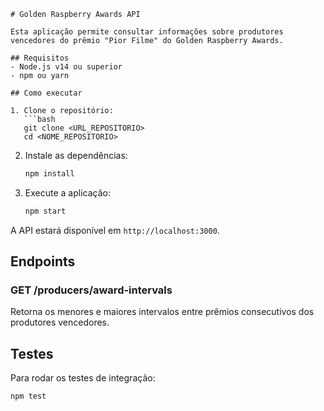 ````
# Golden Raspberry Awards API

Esta aplicação permite consultar informações sobre produtores vencedores do prêmio "Pior Filme" do Golden Raspberry Awards.

## Requisitos
- Node.js v14 ou superior
- npm ou yarn

## Como executar

1. Clone o repositório:
   ```bash
   git clone <URL_REPOSITORIO>
   cd <NOME_REPOSITORIO>
````

2. Instale as dependências:

   ```bash
   npm install
   ```

3. Execute a aplicação:
   ```bash
   npm start
   ```

A API estará disponível em `http://localhost:3000`.

## Endpoints

### GET /producers/award-intervals

Retorna os menores e maiores intervalos entre prêmios consecutivos dos produtores vencedores.

## Testes

Para rodar os testes de integração:

```bash
npm test
```

